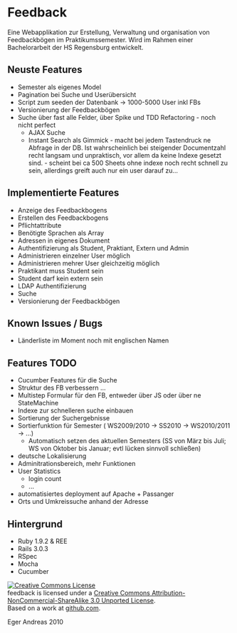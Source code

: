 Feedback
========

Eine Webapplikation zur Erstellung, Verwaltung und organisation von Feedbackbögen im Praktikumssemester.
Wird im Rahmen einer Bachelorarbeit der HS Regensburg entwickelt.

Neuste Features
---------------

- Semester als eigenes Model
- Pagination bei Suche und Userübersicht
- Script zum seeden der Datenbank -> 1000-5000 User inkl FBs
- Versionierung der Feedbackbögen
- Suche über fast alle Felder, über Spike und TDD Refactoring - noch nicht perfect
  - AJAX Suche
  - Instant Search als Gimmick - macht bei jedem Tastendruck ne Abfrage in der DB. Ist wahrscheinlich bei steigender Documentzahl recht langsam und unpraktisch, vor allem da keine Indexe gesetzt sind. - scheint bei ca 500 Sheets ohne indexe noch recht schnell zu sein, allerdings greift auch nur ein user darauf zu...


Implementierte Features
-----------------------

- Anzeige des Feedbackbogens
- Erstellen des Feedbackbogens
- Pflichtattribute
- Benötigte Sprachen als Array
- Adressen in eigenes Dokument
- Authentifizierung als Student, Praktiant, Extern und Admin
- Administrieren einzelner User möglich
- Administrieren mehrer User gleichzeitig möglich
- Praktikant muss Student sein
- Student darf kein extern sein
- LDAP Authentifizierung
- Suche
- Versionierung der Feedbackbögen

Known Issues / Bugs
-------------------

- Länderliste im Moment noch mit englischen Namen


Features TODO
-------------

- Cucumber Features für die Suche
- Struktur des FB verbessern ...
- Multistep Formular für den FB, entweder über JS oder über ne StateMachine
- Indexe zur schnelleren suche einbauen
- Sortierung der Suchergebnisse
- Sortierfunktion für Semester ( WS2009/2010 -> SS2010 -> WS2010/2011 -> ...)
  - Automatisch setzen des aktuellen Semesters (SS von März bis Juli; WS von Oktober bis Januar; evtl lücken sinnvoll schließen)
- deutsche Lokalisierung
- Adminitrationsbereich, mehr Funktionen
- User Statistics
  - login count
  - ...
- automatisiertes deployment auf Apache + Passanger
- Orts und Umkreissuche anhand der Adresse

Hintergrund
-----------

- Ruby 1.9.2 & REE
- Rails 3.0.3
- RSpec
- Mocha
- Cucumber

<a rel="license" href="http://creativecommons.org/licenses/by-nc-sa/3.0/"><img alt="Creative Commons License" style="border-width:0" src="http://i.creativecommons.org/l/by-nc-sa/3.0/88x31.png" /></a><br /><span xmlns:dct="http://purl.org/dc/terms/" property="dct:title">feedback</span> is licensed under a <a rel="license" href="http://creativecommons.org/licenses/by-nc-sa/3.0/">Creative Commons Attribution-NonCommercial-ShareAlike 3.0 Unported License</a>.<br />Based on a work at <a xmlns:dct="http://purl.org/dc/terms/" href="https://github.com/sch1zo/feedback" rel="dct:source">github.com</a>.

Eger Andreas 2010

